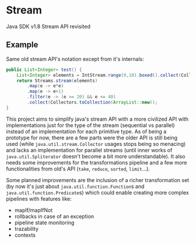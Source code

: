 # Stream
Java SDK v1.8 Stream API revisited

## Example
Same old stream API's notation except from it's internals:
```java
public List<Integer> test() {
    List<Integer> elements = IntStream.range(0,10).boxed().collect(Collectors.toList());
	return Streams.stream(elements)
		.map(e -> e*e)
		.map(e -> e+1)
		.filter(e -> (e >= 20) && e <= 40)
		.collect(Collectors.toCollection(ArrayList::new));
}
```
This project aims to simplify java's stream API with a more civilized API with implementations just for the type of the stream (sequential vs parallel) instead of an implementation for each primitive type.
As of being a prototype for now, there are a few parts were the older API is still being used (while `java.util.stream.Collector` usages stops being so menacing) and lacks an implementation for parallel streams (until inner works of `java.util.Spliterator` doesn't become a bit more understandable). It also needs some improvements for the transformations pipeline and a few more functionalities from old's API (`take`, `reduce`, `sorted`, `limit`...).

Some planned improvements are the inclusion of a richer transformation set (by now it's just about `java.util.function.Function`s and `java.util.function.Predicate`s) which could enable creating more complex pipelines with features like:
* mapIf/mapIfNot
* rollbacks in case of an exception
* pipeline state monitoring
* trazability
* contexts